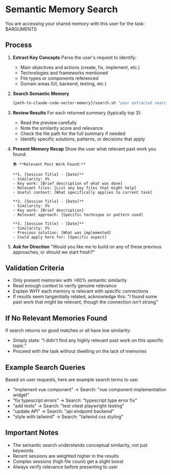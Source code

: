 # Semantic Memory Search

You are accessing your shared memory with this user for the task: $ARGUMENTS

## Process

1. **Extract Key Concepts**
   Parse the user's request to identify:
   - Main objectives and actions (create, fix, implement, etc.)
   - Technologies and frameworks mentioned
   - File types or components referenced
   - Domain areas (UI, backend, testing, etc.)

2. **Search Semantic Memory**
   ```bash
   [path-to-claude-code-vector-memory]/search.sh "your extracted search terms"
   ```

3. **Review Results**
   For each returned summary (typically top 3):
   - Read the preview carefully
   - Note the similarity score and relevance
   - Check the file path for the full summary if needed
   - Identify specific solutions, patterns, or decisions that apply

4. **Present Memory Recap**
   Show the user what relevant past work you found:
   
   ```
   📚 **Relevant Past Work Found:**
   
   **1. [Session Title] - [Date]**
   - Similarity: X%
   - Key work: [Brief description of what was done]
   - Relevant files: [List any key files that might help]
   - Useful context: [What specifically applies to current task]
   
   **2. [Session Title] - [Date]**
   - Similarity: X%
   - Key work: [Brief description]
   - Relevant approach: [Specific technique or pattern used]
   
   **3. [Session Title] - [Date]**
   - Similarity: X%
   - Previous solution: [What was implemented]
   - Could apply here for: [Specific aspect]
   ```

5. **Ask for Direction**
   "Would you like me to build on any of these previous approaches, or should we start fresh?"

## Validation Criteria

- Only present memories with >60% semantic similarity
- Read enough context to verify genuine relevance
- Explain WHY each memory is relevant with specific connections
- If results seem tangentially related, acknowledge this: "I found some past work that might be relevant, though the connection isn't strong"

## If No Relevant Memories Found

If search returns no good matches or all have low similarity:
- Simply state: "I didn't find any highly relevant past work on this specific topic."
- Proceed with the task without dwelling on the lack of memories

## Example Search Queries

Based on user requests, here are example search terms to use:

- "implement vue component" → Search: "vue component implementation widget"
- "fix typescript errors" → Search: "typescript type error fix"
- "add tests" → Search: "test vitest playwright testing"
- "update API" → Search: "api endpoint backend"
- "style with tailwind" → Search: "tailwind css styling"

## Important Notes

- The semantic search understands conceptual similarity, not just keywords
- Recent sessions are weighted higher in the results
- Complex sessions (high file count) get a slight boost
- Always verify relevance before presenting to user